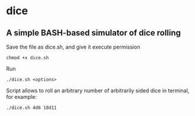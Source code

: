 # dice
## A simple BASH-based simulator of dice rolling


Save the file as dice.sh, and give it execute permission
```
chmod +x dice.sh
```
Run
```
./dice.sh <options>
```
Script allows to roll an arbitrary number of arbitrarily sided dice in terminal, for example: 
```
./dice.sh 4d6 18d11
```

